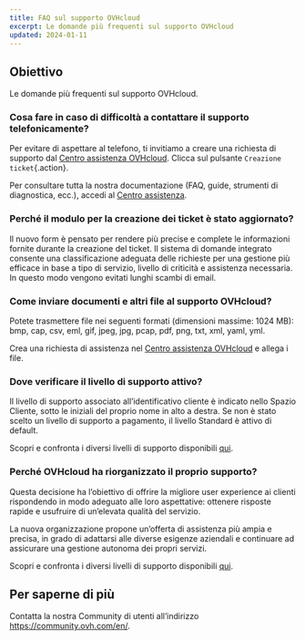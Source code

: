 ```yaml
---
title: FAQ sul supporto OVHcloud
excerpt: Le domande più frequenti sul supporto OVHcloud
updated: 2024-01-11
---
```


## Obiettivo

Le domande più frequenti sul supporto OVHcloud.

### Cosa fare in caso di difficoltà a contattare il supporto telefonicamente?

Per evitare di aspettare al telefono, ti invitiamo a creare una richiesta di supporto dal [Centro assistenza OVHcloud](https://help.ovhcloud.com/csm?id=csm_get_help). Clicca sul pulsante `Creazione ticket`{.action}.

Per consultare tutta la nostra documentazione (FAQ, guide, strumenti di diagnostica, ecc.), accedi al [Centro assistenza](https://help.ovhcloud.com/csm/it-documentation?id=kb_home).

### Perché il modulo per la creazione dei ticket è stato aggiornato?

Il nuovo form è pensato per rendere più precise e complete le informazioni fornite durante la creazione del ticket. Il sistema di domande integrato consente una classificazione adeguata delle richieste per una gestione più efficace in base a tipo di servizio, livello di criticità e assistenza necessaria. In questo modo vengono evitati lunghi scambi di email.

### Come inviare documenti e altri file al supporto OVHcloud?

Potete trasmettere file nei seguenti formati (dimensioni massime: 1024 MB): bmp, cap, csv, eml, gif, jpeg, jpg, pcap, pdf, png, txt, xml, yaml, yml.

Crea una richiesta di assistenza nel [Centro assistenza OVHcloud](https://help.ovhcloud.com/csm?id=csm_get_help) e allega i file.

### Dove verificare il livello di supporto attivo?

Il livello di supporto associato all’identificativo cliente è indicato nello Spazio Cliente, sotto le iniziali del proprio nome in alto a destra. Se non è stato scelto un livello di supporto a pagamento, il livello Standard è attivo di default.

Scopri e confronta i diversi livelli di supporto disponibili [qui](https://www.ovhcloud.com/it/support-levels/).

### Perché OVHcloud ha riorganizzato il proprio supporto?

Questa decisione ha l’obiettivo di offrire la migliore user experience ai clienti rispondendo in modo adeguato alle loro aspettative: ottenere risposte rapide e usufruire di un’elevata qualità del servizio.

La nuova organizzazione propone un’offerta di assistenza più ampia e precisa, in grado di adattarsi alle diverse esigenze aziendali e continuare ad assicurare una gestione autonoma dei propri servizi.

Scopri e confronta i diversi livelli di supporto disponibili [qui](https://www.ovhcloud.com/it/support-levels/).

## Per saperne di più
  
Contatta la nostra Community di utenti all’indirizzo <https://community.ovh.com/en/>.